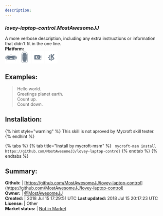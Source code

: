 ```yaml
---
description: 
---
```


### _lovey-laptop-control.MostAwesomeJJ_  
A more verbose description, including any extra instructions or
information that didn't fit in the one line.  
**Platform:**  
 ![Mark I](../.gitbook/assets/mark-1-icon.png)  ![Mark II](../.gitbook/assets/mark-2-icon.png)  ![Picroft](../.gitbook/assets/picroft-icon.png)  ![plasmoid](../.gitbook/assets/kde.png)   
## Examples:  
> Hello world.  
> Greetings planet earth.  
> Count up.  
> Count down.  
  
## Installation:  
{% hint style="warning" %}
This skill is not aproved by Mycroft skill tester.
{% endhint %}
    
{% tabs %}
{% tab title="Install by mycroft-msm" %}
``` mycroft-msm install https://github.com/MostAwesomeJJ/lovey-laptop-control```
{% endtab %}
  {% endtabs %}
    
## Summary:  
**Github:** | [https://github.com/MostAwesomeJJ/lovey-laptop-control](https://github.com/MostAwesomeJJ/lovey-laptop-control)  
**Owner:** | [@MostAwesomeJJ](https://github.com/MostAwesomeJJ)  
**Created:** | 2018 Jul 15 17:29:51 UTC  **Last updated:** 2018 Jul 15 20:17:23 UTC  
**License:** | Other  
**Market status:** | [Not in Market](https://market.mycroft.ai/skill/)  
